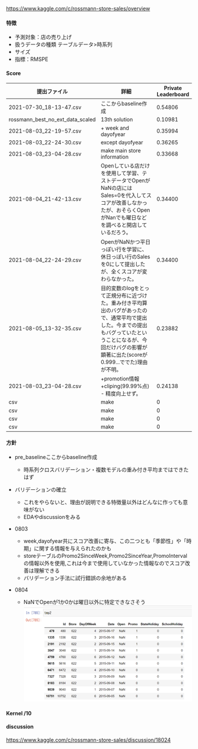 https://www.kaggle.com/c/rossmann-store-sales/overview

#### 特徴

- 予測対象：店の売り上げ
- 扱うデータの種類 テーブルデータ>時系列
- サイズ
- 指標：RMSPE



#### Score

|       提出ファイル       |       詳細       |       Private Leaderboard       |
| ---------------------- | ---------------------- | ---------------------- |
|  2021-07-30_18-13-47.csv  |  ここからbaseline作成  | 0.54806 |
|  rossmann_best_no_ext_data_scaled  |  13th solution  | 0.10981 |
|  2021-08-03_22-19-57.csv  |  + week and dayofyear  | 0.35994 |
|  2021-08-03_22-24-30.csv  |  except dayofyear  | 0.36265 |
|  2021-08-03_23-04-28.csv  |  make main store information | 0.33668 |
|  2021-08-04_21-42-13.csv  |  Openしている店だけを使用して学習、テストデータでOpenがNaNの店にはSales=0を代入してスコアが改善しなかったが、おそらくOpenがNanでも曜日などを調べると開店しているだろう。 | 0.34400 |
|  2021-08-04_22-24-29.csv  |  OpenがNaNかつ平日っぽい行を学習に、休日っぽい行のSalesを0にして提出したが、全くスコアが変わらなかった。 | 0.34400 |
|  2021-08-05_13-32-35.csv  |  目的変数のlogをとって正規分布に近づけた。重み付き平均算出のバグがあったので、通常平均で提出した。今までの提出もバグっていたということになるが、今回だけバグの影響が顕著に出た(scoreが0.999...ででた)理由が不明。 | 0.23882 |
|  2021-08-03_23-04-28.csv  |  +promotion情報<br>+cliping(99.99%点)<br>- 精度向上せず。 | 0.24138 |
|  csv  |  make | 0 |
|  csv  |  make | 0 |
|  csv  |  make | 0 |
|  csv  |  make | 0 |


#### 方針
- pre_baselineここからbaseline作成
    - 時系列クロスバリデーション・複数モデルの重み付き平均まではできたはず
- バリデーションの確立
    - これをやらないと、理由が説明できる特徴量以外はどんなに作っても意味がない
    - EDAやdiscussionをみる

- 0803
    - week,dayofyear共にスコア改善に寄与、この二つとも「季節性」や「時期」に関する情報を与えられたのかも
    - storeテーブルのPromo2SinceWeek,Promo2SinceYear,PromoIntervalの情報以外を使用,これは今まで使用していなかった情報なのでスコア改善は理解できる
    - バリデーション手法に試行錯誤の余地がある
- 0804
    - NaNでOpenが1か0かは曜日以外に特定できなさそう
![イメージ説明](work\eda\m\png\テストデータかつNaNの行.png)


#### Kernel /10
<!-- my-15th-solution-features-mainly-using-bigquery -->

#### discussion
https://www.kaggle.com/c/rossmann-store-sales/discussion/18024